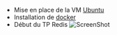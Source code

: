- Mise en place de la VM [Ubuntu](https://releases.ubuntu.com/24.04.1/ubuntu-24.04.1-desktop-amd64.iso) 
- Installation de [docker](https://docs.docker.com/engine/install/ubuntu/#install-using-the-repository) 
- Début du TP Redis ![ScreenShot]([https://github.com/gaesty/nosql-courses/blob/main/RedisSetup.png](https://raw.githubusercontent.com/gaesty/nosql-courses/refs/heads/main/redis/RedisSetup.png))

